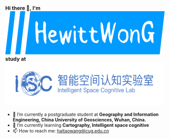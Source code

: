 ### Hi there 👋, I'm <img src="./src/logo.svg" alt="HewittWong" style="height:137px" /> study at <img src="./src/isc.pdf" alt="ISC" style="height:137px" />

- 🔭 I’m currently a postgraduate student at **Geography and Information Engineering, China University of Geosciences, Wuhan, China.**
- 🌱 I’m currently learning **Cartography, Intelligent space cognitive**
- 📫 How to reach me: haitaowang@cug.edu.cn
